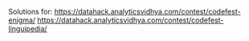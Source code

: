 Solutions for:
https://datahack.analyticsvidhya.com/contest/codefest-enigma/
https://datahack.analyticsvidhya.com/contest/codefest-linguipedia/
